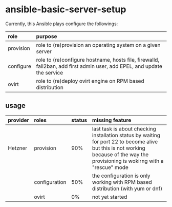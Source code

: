 # ansible-basic-server-setup

Currently, this Ansible plays configure the followings:

| role | purpose|
|:-----|:-------|
| provision | role to (re)provision an operating system on a given server
| configure | role to (re)configure hostname, hosts file, firewalld, fail2ban, add first admin user, add EPEL, and update the service
| ovirt     | role to (re)deploy ovirt engine on RPM based distribution

## usage

| provider | roles         | status  | missing feature |
|:---------|:--------------|:--------|:----------------|
| Hetzner  | provision     | 90% | last task is about checking installation status by waiting for port 22 to become alive but this is not working because of the way the provisioning is wokirng with a "rescue" mode
|          | configuration | 50% | the configuration is only working with RPM based distribution (with yum or dnf)
|          | ovirt         | 0%   | not yet started
